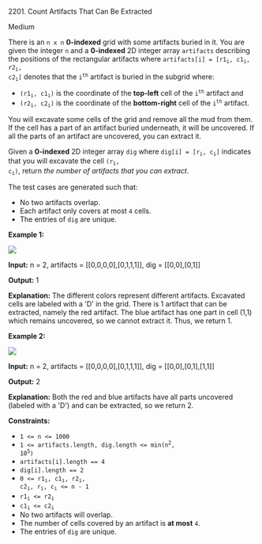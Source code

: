 2201\. Count Artifacts That Can Be Extracted

Medium

There is an `n x n` **0-indexed** grid with some artifacts buried in it. You are given the integer `n` and a **0-indexed** 2D integer array `artifacts` describing the positions of the rectangular artifacts where <code>artifacts[i] = [r1<sub>i</sub>, c1<sub>i</sub>, r2<sub>i</sub>, c2<sub>i</sub>]</code> denotes that the <code>i<sup>th</sup></code> artifact is buried in the subgrid where:

*   <code>(r1<sub>i</sub>, c1<sub>i</sub>)</code> is the coordinate of the **top-left** cell of the <code>i<sup>th</sup></code> artifact and
*   <code>(r2<sub>i</sub>, c2<sub>i</sub>)</code> is the coordinate of the **bottom-right** cell of the <code>i<sup>th</sup></code> artifact.

You will excavate some cells of the grid and remove all the mud from them. If the cell has a part of an artifact buried underneath, it will be uncovered. If all the parts of an artifact are uncovered, you can extract it.

Given a **0-indexed** 2D integer array `dig` where <code>dig[i] = [r<sub>i</sub>, c<sub>i</sub>]</code> indicates that you will excavate the cell <code>(r<sub>i</sub>, c<sub>i</sub>)</code>, return _the number of artifacts that you can extract_.

The test cases are generated such that:

*   No two artifacts overlap.
*   Each artifact only covers at most `4` cells.
*   The entries of `dig` are unique.

**Example 1:**

![](https://assets.leetcode.com/uploads/2019/09/16/untitled-diagram.jpg)

**Input:** n = 2, artifacts = [[0,0,0,0],[0,1,1,1]], dig = [[0,0],[0,1]]

**Output:** 1

**Explanation:** The different colors represent different artifacts. Excavated cells are labeled with a 'D' in the grid. There is 1 artifact that can be extracted, namely the red artifact. The blue artifact has one part in cell (1,1) which remains uncovered, so we cannot extract it. Thus, we return 1.

**Example 2:**

![](https://assets.leetcode.com/uploads/2019/09/16/untitled-diagram-1.jpg)

**Input:** n = 2, artifacts = [[0,0,0,0],[0,1,1,1]], dig = [[0,0],[0,1],[1,1]]

**Output:** 2

**Explanation:** Both the red and blue artifacts have all parts uncovered (labeled with a 'D') and can be extracted, so we return 2.

**Constraints:**

*   `1 <= n <= 1000`
*   <code>1 <= artifacts.length, dig.length <= min(n<sup>2</sup>, 10<sup>5</sup>)</code>
*   `artifacts[i].length == 4`
*   `dig[i].length == 2`
*   <code>0 <= r1<sub>i</sub>, c1<sub>i</sub>, r2<sub>i</sub>, c2<sub>i</sub>, r<sub>i</sub>, c<sub>i</sub> <= n - 1</code>
*   <code>r1<sub>i</sub> <= r2<sub>i</sub></code>
*   <code>c1<sub>i</sub> <= c2<sub>i</sub></code>
*   No two artifacts will overlap.
*   The number of cells covered by an artifact is **at most** `4`.
*   The entries of `dig` are unique.